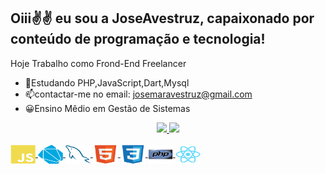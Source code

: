 ## Oiii✌✌ eu sou a JoseAvestruz, capaixonado por conteúdo de programação e tecnologia!

Hoje Trabalho como Frond-End Freelancer 
- 🌱Estudando PHP,JavaScript,Dart,Mysql
- 📫contactar-me no email: josemaravestruz@gmail.com
- 😀Ensino Mêdio em Gestão de Sistemas 

<div align="center">
  <a href="https://github.com/JoseAvestruz">
  <img height="180em" src="https://github-readme-stats.vercel.app/api?username=JoseAvestruz&show_icons=true&theme=dracula&include_all_commits=true&count_private=true"/>
  <img height="180em" src="https://github-readme-stats.vercel.app/api/top-langs/?username=JoseAvestruz&layout=compact&langs_count=7&theme=dracula"/>
</div>
<div style="display: inline_block"><br>
  <img align="center" alt="jose-Js" height="30" width="40" src="https://raw.githubusercontent.com/devicons/devicon/master/icons/javascript/javascript-plain.svg">
  <img align="center" alt="jose-dart" height="30" width="40" src="https://raw.githubusercontent.com/devicons/devicon/master/icons/dart/dart-plain.svg">
  <img align="center" alt="jose-mysql" height="30" width="40" src="https://raw.githubusercontent.com/devicons/devicon/master/icons/mysql/mysql-original.svg">
  <img align="center" alt="jose-HTML" height="30" width="40" src="https://raw.githubusercontent.com/devicons/devicon/master/icons/html5/html5-original.svg">
  <img align="center" alt="jose-CSS" height="30" width="40" src="https://raw.githubusercontent.com/devicons/devicon/master/icons/css3/css3-original.svg">
  <img align="center" alt="jose-php" height="30" width="40" src="https://raw.githubusercontent.com/devicons/devicon/master/icons/php/php-original.svg">
  <img align="center" alt="jose-React" height="30" width="40" src="https://raw.githubusercontent.com/devicons/devicon/master/icons/react/react-original.svg">
</div>

  ##
